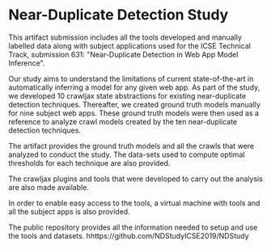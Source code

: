 # Near-Duplicate Detection Study

This artifact submission includes all the tools developed and manually labelled data along with subject applications used for the ICSE Technical Track, submission 631: "Near-Duplicate Detection in Web App Model Inference".
 
 Our study aims to understand the limitations of current state-of-the-art in automatically inferring a model for any given web app. As part of the study, we developed 10 crawljax state abstractions for existing near-duplicate detection techniques. Thereafter, we created ground truth models manually for nine subject web apps. These ground truth models were then used as a reference to analyze crawl models created by the ten near-duplicate detection techniques. 
 
 The artifact provides the ground truth models and all the crawls that were analyzed to conduct the study. The data-sets used to compute optimal thresholds for each technique are also provided. 
 
 
The crawljax plugins and tools that were developed to carry out the analysis are also made available. 

In order to enable easy access to the tools, a virtual machine with tools and all the subject apps is also provided.  

The public repository provides all the information needed to setup and use the tools and datasets. hhttps://github.com/NDStudyICSE2019/NDStudy

